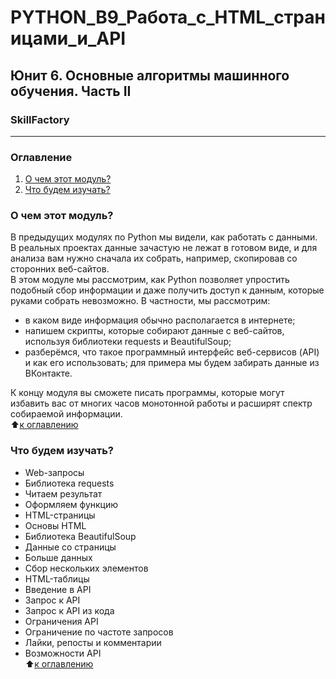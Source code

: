 # PYTHON_B9_Работа_с_HTML_страницами_и_API 
## Юнит 6. Основные алгоритмы машинного обучения. Часть II
### SkillFactory
---
### Оглавление  
1. [О чем этот модуль?](https://github.com/alex-sokolov2011/my_study/blob/master/SkillFactory/DST_10/unit_6/PYTHON_B9_Работа_с_HTML_страницами_и_API/README.md#О-чем-этот-модуль)  
2. [Что будем изучать?](https://github.com/alex-sokolov2011/my_study/blob/master/SkillFactory/DST_10/unit_6/PYTHON_B9_Работа_с_HTML_страницами_и_API/README.md#Что-будем-изучать)  


### О чем этот модуль?
В предыдущих модулях по Python мы видели, как работать с данными. В реальных проектах данные зачастую не лежат в готовом виде, и для анализа вам нужно сначала их собрать, например, скопировав со сторонних веб-сайтов.  
В этом модуле мы рассмотрим, как Python позволяет упростить подобный сбор информации и даже получить доступ к данным, которые руками собрать невозможно. В частности, мы рассмотрим:  
- в каком виде информация обычно располагается в интернете;
- напишем скрипты, которые собирают данные с веб-сайтов, используя библиотеки requests и BeautifulSoup;
- разберёмся, что такое программный интерфейс веб-сервисов (API) и как его использовать; для примера мы будем забирать данные из ВКонтакте.  

К концу модуля вы сможете писать программы, которые могут избавить вас от многих часов монотонной работы и расширят спектр собираемой информации.  
:arrow_up:[к оглавлению](https://github.com/alex-sokolov2011/my_study/blob/master/SkillFactory/DST_10/unit_6/PYTHON_B9_Работа_с_HTML_страницами_и_API/README.md#Оглавление)  


### Что будем изучать?
- Web-запросы
- Библиотека requests
- Читаем результат
- Оформляем функцию
- HTML-страницы
- Основы HTML
- Библиотека BeautifulSoup
- Данные со страницы
- Больше данных
- Сбор нескольких элементов
- HTML-таблицы
- Введение в API
- Запрос к API
- Запрос к API из кода
- Ограничения API
- Ограничение по частоте запросов
- Лайки, репосты и комментарии
- Возможности API  
:arrow_up:[к оглавлению](https://github.com/alex-sokolov2011/my_study/blob/master/SkillFactory/DST_10/unit_6/PYTHON_B9_Работа_с_HTML_страницами_и_API/README.md#Оглавление)  